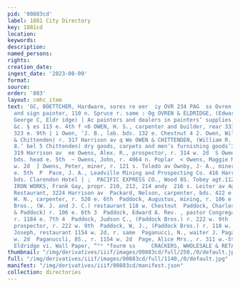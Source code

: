 ```yaml
---
pid: '00883cd'
label: 1881 City Directory
key: 1881cd
location: 
keywords: 
description: 
named_persons: 
rights: 
creation_date: 
ingest_date: '2023-08-09'
format: 
source: 
order: '883'
layout: cmhc_item
text: 'GC, BOETTCHER, Hardware, sores re eer  iy OVR 234 PAG  ss Ovren, Esten, house
  and sign painter, 110 n. Spruce r. same : Og OVREN & ELDRIDGE, (Edward Ovren and
  George C, Eldr idge) | Ac painters and dealers in painters’ supplies, paper hangers,
  &c. § es 113 e. 4th f <6 OWEN, H. S., carpenter and builder, rear 333 e. 9th r.
  323 e. 9th | i Owen, ‘J. B., lab. bds. 132 e. Chestnut 4 2. Owen, William R., (Owen
  & Chittenden) r. 317 Harrison av q We OWEN & CHITTENDEN, (William R. Owen and Thomas
  8.’ bel 5 Chittenden) dry goods, carpets and men’s furnishing goods’3 SS 317 and
  319 Harrison av  ee Owens, Alex. R., prospector, r. 314 w. 2d  S Owens, John, miner,
  bds. head e. 5th  ~ Owens, John, r. 4064 n. Poplar  < Owens, Maggie Mrs., r. 314
  w. 2d  ] Owens, Peter, miner, r. 121 s. Toledo av Ownby, J- A., miner, bds. 629
  e. 5th  P  Pace, J. A., Leadville Mining and Prospecting Co. 416 Harrison ¥ av.
  bds. Clarendon Hotel | ;  PACIFIC EXPRESS CO., Wood 8S. Tobey agt.112 e. 3d 7  PACIFIC
  IRON WORKS, Frank Gay, propr. 210, 212, 214 andy  216 s. Leiter av 4g  Pacific Slope
  Restaurant, 3224 Harrison av  Packard, Nelson, carpenter, bds. 422 e. 5th  Packard,
  W. N., carpenter, r. 520 e. 6th  Paddock, Augustus, mining, r. 106 e 6th  Paddock
  Bros., (W. J. and J. C.) restaurant 118 w. Chestnut  Paddock, Charles C., (Erwin
  & Paddock) r. 106 e. 6th 3  Paddock, Edward A. Rev. , pastor Congregational Church,
  r. 1184 e. 7th 4  Paddock, Judson C., (Paddock Bros.) r. 222 w. 9th  Paddock, Nathan,
  prospector, r. 222 w. 9th  Paddock, W, J., (Paddock Bros.) r. 118 w. Chestnut  Paganucci,
  Joseph, restaurant 1154 w. 2d, r. same  Paganucci, N., waiter J. Paganucci, r.1154
  w. 2d  Paganuccli, 8S., r. 1154 w. 2d  Page, Alice Mrs., r. 311 w.-5th  Ovren &
  Eldridge vi. Wall Paper, “°° "fourm ss     CRACKERS, WHOLESALE & RETAIL,    '
thumbnail: "/img/derivatives/iiif/images/00883cd/full/250,/0/default.jpg"
full: "/img/derivatives/iiif/images/00883cd/full/1140,/0/default.jpg"
manifest: "/img/derivatives/iiif/00883cd/manifest.json"
collection: directories
---
```

